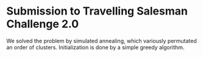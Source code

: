 # Submission to Travelling Salesman Challenge 2.0

We solved the problem by simulated annealing, which variously permutated an order of clusters. Initialization is done by a simple greedy algorithm.
